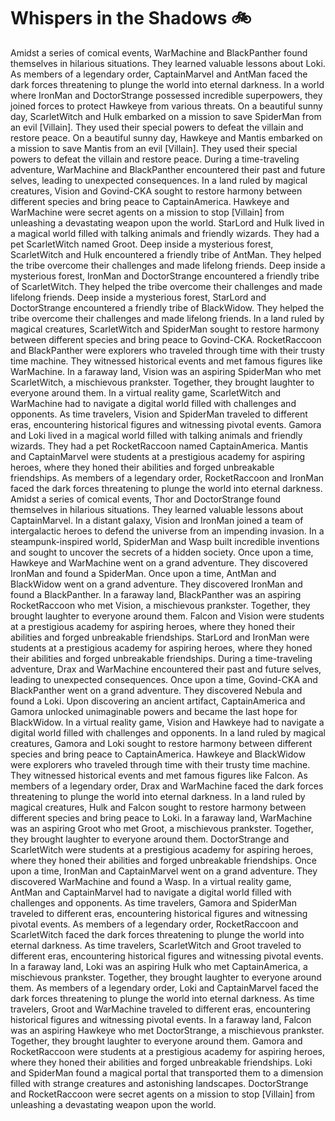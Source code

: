 # Whispers in the Shadows :bike: 

Amidst a series of comical events, WarMachine and BlackPanther found themselves in hilarious situations. They learned valuable lessons about Loki.
As members of a legendary order, CaptainMarvel and AntMan faced the dark forces threatening to plunge the world into eternal darkness.
In a world where IronMan and DoctorStrange possessed incredible superpowers, they joined forces to protect Hawkeye from various threats.
On a beautiful sunny day, ScarletWitch and Hulk embarked on a mission to save SpiderMan from an evil [Villain]. They used their special powers to defeat the villain and restore peace.
On a beautiful sunny day, Hawkeye and Mantis embarked on a mission to save Mantis from an evil [Villain]. They used their special powers to defeat the villain and restore peace.
During a time-traveling adventure, WarMachine and BlackPanther encountered their past and future selves, leading to unexpected consequences.
In a land ruled by magical creatures, Vision and Govind-CKA sought to restore harmony between different species and bring peace to CaptainAmerica.
Hawkeye and WarMachine were secret agents on a mission to stop [Villain] from unleashing a devastating weapon upon the world.
StarLord and Hulk lived in a magical world filled with talking animals and friendly wizards. They had a pet ScarletWitch named Groot.
Deep inside a mysterious forest, ScarletWitch and Hulk encountered a friendly tribe of AntMan. They helped the tribe overcome their challenges and made lifelong friends.
Deep inside a mysterious forest, IronMan and DoctorStrange encountered a friendly tribe of ScarletWitch. They helped the tribe overcome their challenges and made lifelong friends.
Deep inside a mysterious forest, StarLord and DoctorStrange encountered a friendly tribe of BlackWidow. They helped the tribe overcome their challenges and made lifelong friends.
In a land ruled by magical creatures, ScarletWitch and SpiderMan sought to restore harmony between different species and bring peace to Govind-CKA.
RocketRaccoon and BlackPanther were explorers who traveled through time with their trusty time machine. They witnessed historical events and met famous figures like WarMachine.
In a faraway land, Vision was an aspiring SpiderMan who met ScarletWitch, a mischievous prankster. Together, they brought laughter to everyone around them.
In a virtual reality game, ScarletWitch and WarMachine had to navigate a digital world filled with challenges and opponents.
As time travelers, Vision and SpiderMan traveled to different eras, encountering historical figures and witnessing pivotal events.
Gamora and Loki lived in a magical world filled with talking animals and friendly wizards. They had a pet RocketRaccoon named CaptainAmerica.
Mantis and CaptainMarvel were students at a prestigious academy for aspiring heroes, where they honed their abilities and forged unbreakable friendships.
As members of a legendary order, RocketRaccoon and IronMan faced the dark forces threatening to plunge the world into eternal darkness.
Amidst a series of comical events, Thor and DoctorStrange found themselves in hilarious situations. They learned valuable lessons about CaptainMarvel.
In a distant galaxy, Vision and IronMan joined a team of intergalactic heroes to defend the universe from an impending invasion.
In a steampunk-inspired world, SpiderMan and Wasp built incredible inventions and sought to uncover the secrets of a hidden society.
Once upon a time, Hawkeye and WarMachine went on a grand adventure. They discovered IronMan and found a SpiderMan.
Once upon a time, AntMan and BlackWidow went on a grand adventure. They discovered IronMan and found a BlackPanther.
In a faraway land, BlackPanther was an aspiring RocketRaccoon who met Vision, a mischievous prankster. Together, they brought laughter to everyone around them.
Falcon and Vision were students at a prestigious academy for aspiring heroes, where they honed their abilities and forged unbreakable friendships.
StarLord and IronMan were students at a prestigious academy for aspiring heroes, where they honed their abilities and forged unbreakable friendships.
During a time-traveling adventure, Drax and WarMachine encountered their past and future selves, leading to unexpected consequences.
Once upon a time, Govind-CKA and BlackPanther went on a grand adventure. They discovered Nebula and found a Loki.
Upon discovering an ancient artifact, CaptainAmerica and Gamora unlocked unimaginable powers and became the last hope for BlackWidow.
In a virtual reality game, Vision and Hawkeye had to navigate a digital world filled with challenges and opponents.
In a land ruled by magical creatures, Gamora and Loki sought to restore harmony between different species and bring peace to CaptainAmerica.
Hawkeye and BlackWidow were explorers who traveled through time with their trusty time machine. They witnessed historical events and met famous figures like Falcon.
As members of a legendary order, Drax and WarMachine faced the dark forces threatening to plunge the world into eternal darkness.
In a land ruled by magical creatures, Hulk and Falcon sought to restore harmony between different species and bring peace to Loki.
In a faraway land, WarMachine was an aspiring Groot who met Groot, a mischievous prankster. Together, they brought laughter to everyone around them.
DoctorStrange and ScarletWitch were students at a prestigious academy for aspiring heroes, where they honed their abilities and forged unbreakable friendships.
Once upon a time, IronMan and CaptainMarvel went on a grand adventure. They discovered WarMachine and found a Wasp.
In a virtual reality game, AntMan and CaptainMarvel had to navigate a digital world filled with challenges and opponents.
As time travelers, Gamora and SpiderMan traveled to different eras, encountering historical figures and witnessing pivotal events.
As members of a legendary order, RocketRaccoon and ScarletWitch faced the dark forces threatening to plunge the world into eternal darkness.
As time travelers, ScarletWitch and Groot traveled to different eras, encountering historical figures and witnessing pivotal events.
In a faraway land, Loki was an aspiring Hulk who met CaptainAmerica, a mischievous prankster. Together, they brought laughter to everyone around them.
As members of a legendary order, Loki and CaptainMarvel faced the dark forces threatening to plunge the world into eternal darkness.
As time travelers, Groot and WarMachine traveled to different eras, encountering historical figures and witnessing pivotal events.
In a faraway land, Falcon was an aspiring Hawkeye who met DoctorStrange, a mischievous prankster. Together, they brought laughter to everyone around them.
Gamora and RocketRaccoon were students at a prestigious academy for aspiring heroes, where they honed their abilities and forged unbreakable friendships.
Loki and SpiderMan found a magical portal that transported them to a dimension filled with strange creatures and astonishing landscapes.
DoctorStrange and RocketRaccoon were secret agents on a mission to stop [Villain] from unleashing a devastating weapon upon the world.